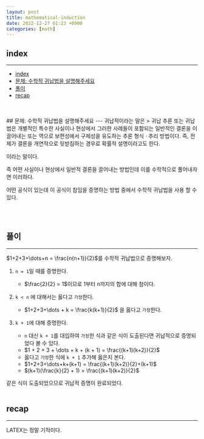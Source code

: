 ```yaml
---
layout: post
title: mathematical-induction
date: 2022-12-27 01:23 +0900
categories: [math]
---
```


<!--break-->
## index 
--- 
- [index](#index)
- [문제: 수학적 귀납법을 설명해주세요](#문제-수학적-귀납법을-설명해주세요)
- [풀이](#풀이)
- [recap](#recap)

<br>
<br>
## 문제: 수학적 귀납법을 설명해주세요
--- 
귀납적이라는 말은
> 귀납 추론 또는 귀납법은 개별적인 특수한 사실이나 현상에서 그러한 사례들이 포함되는 일반적인 결론을 이끌어내는 또는 역으로 보편성에서 구체성을 유도하는 추론 형식 · 추리 방법이다. 즉, 전제가 결론을 개연적으로 뒷받침하는 경우로 확률적 설명이라고도 한다.

이라는 말이다.

즉 어떤 사실이나 현상에서 일반적 결론을 끌어내는 방법인데 이를 수학적으로 풀어내자면 이러하다.

어떤 공식이 있는데 이 공식이 참임을 증명하는 방법 중에서 수학적 귀납법을 사용 할 수 있다.


<br>
<br>

## 풀이 
--- 
$1+2+3+\dots+n = \frac{n(n+1)}{2}$를 수학적 귀납법으로 증명해보자.

1. `n = 1`일 때를 증명한다.
    - $\frac{2}{2} = 1$이므로 1부터 n까지의 합에 대해 참이다.
  
2. `k < n` 에 대해서는 옳다고 `가정`한다.
    - $1+2+3+\dots + k = \frac{k(k+1)}{2}$ 을 옳다고 `가정`한다.

3. `k + 1`에 대해 증명한다.
    - `n` 대신 `k + 1`를 대입하여 `가정`한 식과 같은 식이 도출된다면 귀납적으로 증명되었다 볼 수 있다.
    - $1 + 2 + 3 + \dots + k + (k + 1) = \frac{(k+1)(k+2)}{2}$
    - 옳다고 `가정`한 식에 `k + 1` 추가해 옳은지 본다.
    - $1+2+3+\dots+k+(k+1) = \frac{(k+1)(k+2)}{2}+(k+1)$
    - $(k+1)(\frac{k}{2} + 1) = \frac{(k+1)(k+2)}{2}$

같은 식이 도출되었으므로 귀납적 증명이 완료되었다.
<br>
<br>

## recap 
--- 
LATEX는 정말 기적이다.
<br>
<br>

